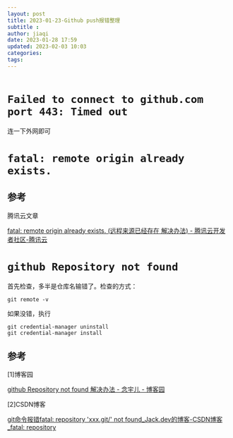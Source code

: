 ```yaml
---
layout: post
title: 2023-01-23-Github push报错整理
subtitle :
author: jiaqi
date: 2023-01-28 17:59
updated: 2023-02-03 10:03
categories: 
tags:
---
```

```toc
```


# `Failed to connect to github.com port 443: Timed out`

连一下外网即可

# `fatal: remote origin already exists.`

## 参考
腾讯云文章

[fatal: remote origin already exists. (远程来源已经存在 解决办法) - 腾讯云开发者社区-腾讯云](https://cloud.tencent.com/developer/article/1880265)

# `github Repository not found`

首先检查，多半是仓库名输错了。检查的方式：


```
git remote -v
```


如果没错，执行


```
git credential-manager uninstall
git credential-manager install
```

## 参考
[1]博客园

[github Repository not found 解决办法 - 念宇儿 - 博客园](https://www.cnblogs.com/zqyw/p/10988018.html)

[2]CSDN博客

[git命令报错fatal: repository 'xxx.git/' not found_Jack.dev的博客-CSDN博客_fatal: repository](https://blog.csdn.net/u010289343/article/details/88827943)